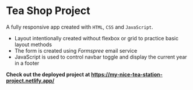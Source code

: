 # Tea Shop Project

A fully responsive app created with `HTML`, `CSS` and `JavaScript`.

- Layout intentionally created without flexbox or grid to practice basic layout methods
- The form is created using _Formspree_ email service
- JavaScript is used to control navbar toggle and display the current year in a footer

**Check out the deployed project at https://my-nice-tea-station-project.netlify.app/**
